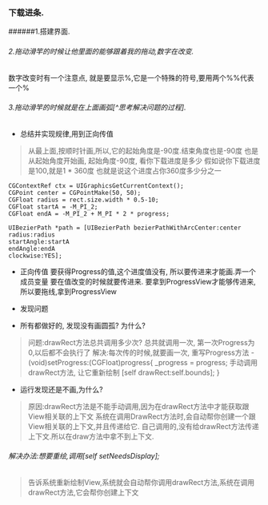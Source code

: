 ### 下载进条.
######1.搭建界面.

###### 2.拖动滑竿的时候让他里面的能够跟着我的拖动,数字在改变.
数字改变时有一个注意点, 就是要显示%,它是一个特殊的符号,要用两个%%代表一个%

###### 3.拖动滑竿的时候就是在上面画弧[^思考解决问题的过程].

- 总结并实现规律,用到正向传值

>从最上面,按顺时针画,所以,它的起始角度是-90度.结束角度也是-90度
也是从起始角度开始画,
起始角度-90度, 看你下载进度是多少
假如说你下载进度是100,就是1 * 360度
也就是说这个进度占你360度多少分之一

```
CGContextRef ctx = UIGraphicsGetCurrentContext();
CGPoint center = CGPointMake(50, 50);
CGFloat radius = rect.size.width * 0.5-10;
CGFloat startA = -M_PI_2;
CGFloat endA = -M_PI_2 + M_PI * 2 * progress;

UIBezierPath *path = [UIBezierPath bezierPathWithArcCenter:center
radius:radius
startAngle:startA
endAngle:endA
clockwise:YES];
```

- 正向传值
要获得Progress的值,这个进度值没有, 所以要传进来才能画.弄一个成员变量
要在值改变的时候就要传进来.
要拿到ProgressView才能够传进来,所以要拖线,拿到ProgressView

- 发现问题

 - 所有都做好的, 发现没有画圆孤?
为什么?
>问题:drawRect方法总共调用多少次?
总共就调用一次, 第一次Progress为0,以后都不会执行了
解决:每次传的时候,就要画一次,
重写Progress方法
-(void)setProgress:(CGFloat)progress{
_progress = progress;
手动调用drawRect方法, 让它重新绘制
[self drawRect:self.bounds];
}

 - 运行发现还是不画,为什么?
>原因:drawRect方法是不能手动调用,因为在drawRect方法中才能获取跟View相关联的上下文
系统在调用DrawRect方法时,会自动帮你创建一个跟View相关联的上下文,并且传递给它.
自己调用的,没有给drawRect方法传递上下文.所以在draw方法中拿不到上下文.

###### 解决办法:想要重绘,调用[self setNeedsDisplay];
>告诉系统重新绘制View,系统就会自动帮你调用drawRect方法,系统在调用
drawRect方法,它会帮你创建上下文
